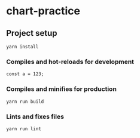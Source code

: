 # chart-practice

## Project setup
```
yarn install
```

### Compiles and hot-reloads for development
```
const a = 123;
```

### Compiles and minifies for production
```
yarn run build
```


### Lints and fixes files
```
yarn run lint
```

